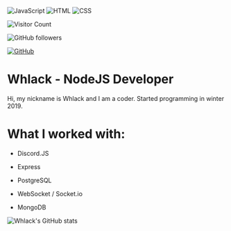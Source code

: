 ![JavaScript](https://img.shields.io/badge/-JavaScript-%23e9d54c?logo=javascript&logoColor=white&style=flat-square) ![HTML](https://img.shields.io/badge/-HTML-%23de4b25?logo=html5&logoColor=white&style=flat-square) ![CSS](https://img.shields.io/badge/-CSS-%230174b8?logo=css3&logoColor=white&style=flat-square)




![Visitor Count](https://komarev.com/ghpvc/?username=whlack&color=brightgreen)

<img alt="GitHub followers" src="https://img.shields.io/github/followers/whlack?style=social">

<a href="https://github.com/whlack"><img src="https://img.shields.io/github/followers/whlack.svg?label=GitHub&style=social" alt="GitHub"></a>



# Whlack - NodeJS Developer



Hi, my nickname is Whlack and I am a coder. Started programming in winter 2019.



# What I worked with:

- Discord.JS

- Express

- PostgreSQL

- WebSocket / Socket.io

- MongoDB



![Whlack's GitHub stats](https://github-readme-stats.vercel.app/api?username=whlack&show_icons=true&theme=radical)



